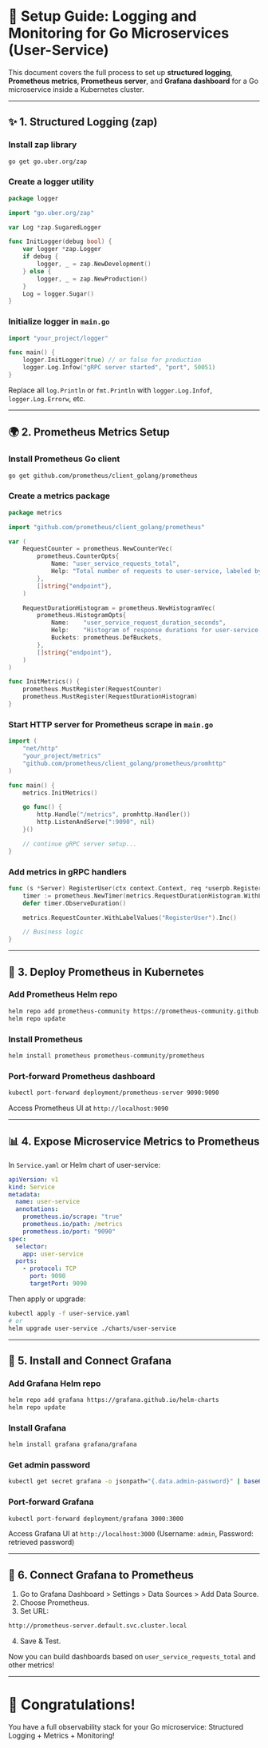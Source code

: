 
# 📅 Setup Guide: Logging and Monitoring for Go Microservices (User-Service)

This document covers the full process to set up **structured logging**, **Prometheus metrics**, **Prometheus server**, and **Grafana dashboard** for a Go microservice inside a Kubernetes cluster.

---

## ✨ 1. Structured Logging (zap)

### Install zap library
```bash
go get go.uber.org/zap
```

### Create a logger utility
```go
package logger

import "go.uber.org/zap"

var Log *zap.SugaredLogger

func InitLogger(debug bool) {
    var logger *zap.Logger
    if debug {
        logger, _ = zap.NewDevelopment()
    } else {
        logger, _ = zap.NewProduction()
    }
    Log = logger.Sugar()
}
```

### Initialize logger in `main.go`
```go
import "your_project/logger"

func main() {
    logger.InitLogger(true) // or false for production
    logger.Log.Infow("gRPC server started", "port", 50051)
}
```

Replace all `log.Println` or `fmt.Println` with `logger.Log.Infof`, `logger.Log.Errorw`, etc.

---

## 🌍 2. Prometheus Metrics Setup

### Install Prometheus Go client
```bash
go get github.com/prometheus/client_golang/prometheus
```

### Create a metrics package
```go
package metrics

import "github.com/prometheus/client_golang/prometheus"

var (
    RequestCounter = prometheus.NewCounterVec(
        prometheus.CounterOpts{
            Name: "user_service_requests_total",
            Help: "Total number of requests to user-service, labeled by endpoint",
        },
        []string{"endpoint"},
    )

    RequestDurationHistogram = prometheus.NewHistogramVec(
        prometheus.HistogramOpts{
            Name:    "user_service_request_duration_seconds",
            Help:    "Histogram of response durations for user-service requests, labeled by endpoint",
            Buckets: prometheus.DefBuckets,
        },
        []string{"endpoint"},
    )
)

func InitMetrics() {
    prometheus.MustRegister(RequestCounter)
    prometheus.MustRegister(RequestDurationHistogram)
}
```

### Start HTTP server for Prometheus scrape in `main.go`
```go
import (
    "net/http"
    "your_project/metrics"
    "github.com/prometheus/client_golang/prometheus/promhttp"
)

func main() {
    metrics.InitMetrics()

    go func() {
        http.Handle("/metrics", promhttp.Handler())
        http.ListenAndServe(":9090", nil)
    }()

    // continue gRPC server setup...
}
```

### Add metrics in gRPC handlers
```go
func (s *Server) RegisterUser(ctx context.Context, req *userpb.RegisterUserRequest) (*userpb.RegisterUserResponse, error) {
    timer := prometheus.NewTimer(metrics.RequestDurationHistogram.WithLabelValues("RegisterUser"))
    defer timer.ObserveDuration()

    metrics.RequestCounter.WithLabelValues("RegisterUser").Inc()

    // Business logic
}
```

---

## 🚀 3. Deploy Prometheus in Kubernetes

### Add Prometheus Helm repo
```bash
helm repo add prometheus-community https://prometheus-community.github.io/helm-charts
helm repo update
```

### Install Prometheus
```bash
helm install prometheus prometheus-community/prometheus
```

### Port-forward Prometheus dashboard
```bash
kubectl port-forward deployment/prometheus-server 9090:9090
```

Access Prometheus UI at `http://localhost:9090`

---

## 📊 4. Expose Microservice Metrics to Prometheus

In `Service.yaml` or Helm chart of user-service:
```yaml
apiVersion: v1
kind: Service
metadata:
  name: user-service
  annotations:
    prometheus.io/scrape: "true"
    prometheus.io/path: /metrics
    prometheus.io/port: "9090"
spec:
  selector:
    app: user-service
  ports:
    - protocol: TCP
      port: 9090
      targetPort: 9090
```

Then apply or upgrade:
```bash
kubectl apply -f user-service.yaml
# or
helm upgrade user-service ./charts/user-service
```

---

## 🌌 5. Install and Connect Grafana

### Add Grafana Helm repo
```bash
helm repo add grafana https://grafana.github.io/helm-charts
helm repo update
```

### Install Grafana
```bash
helm install grafana grafana/grafana
```

### Get admin password
```bash
kubectl get secret grafana -o jsonpath="{.data.admin-password}" | base64 --decode
```

### Port-forward Grafana
```bash
kubectl port-forward deployment/grafana 3000:3000
```

Access Grafana UI at `http://localhost:3000` (Username: `admin`, Password: retrieved password)

---

## 🔹 6. Connect Grafana to Prometheus

1. Go to Grafana Dashboard > Settings > Data Sources > Add Data Source.
2. Choose Prometheus.
3. Set URL:
```bash
http://prometheus-server.default.svc.cluster.local
```
4. Save & Test.

Now you can build dashboards based on `user_service_requests_total` and other metrics!

---

# 🏅 Congratulations!
You have a full observability stack for your Go microservice: Structured Logging + Metrics + Monitoring!
